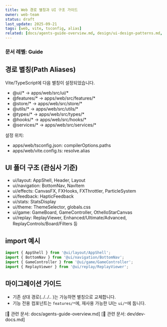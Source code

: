 ```yaml
---
title: Web 경로 별칭과 UI 구조 가이드
owner: web-team
status: draft
last_update: 2025-09-21
tags: [web, vite, tsconfig, alias]
related: [docs/agents-guide-overview.md, design/ui-design-patterns.md, dev/dev-docs.md]
---
```


### 문서 레벨: Guide

## 경로 별칭(Path Aliases)
Vite/TypeScript에 다음 별칭이 설정되었습니다.

- @ui/* → apps/web/src/ui/*
- @features/* → apps/web/src/features/*
- @store/* → apps/web/src/store/*
- @utils/* → apps/web/src/utils/*
- @types/* → apps/web/src/types/*
- @hooks/* → apps/web/src/hooks/*
- @services/* → apps/web/src/services/*

설정 위치:
- apps/web/tsconfig.json: compilerOptions.paths
- apps/web/vite.config.ts: resolve.alias

## UI 폴더 구조 (관심사 기준)
- ui/layout: AppShell, Header, Layout
- ui/navigation: BottomNav, NavItem
- ui/effects: CanvasFX, FXHooks, FXThrottler, ParticleSystem
- ui/feedback: HapticFeedback
- ui/stats: StatsDisplay
- ui/theme: ThemeSelector, globals.css
- ui/game: GameBoard, GameController, OthelloStarCanvas
- ui/replay: ReplayViewer, Enhanced/Ultimate/Advanced, ReplayControls/Board/Filters 등

## import 예시
```ts
import { AppShell } from '@ui/layout/AppShell';
import { BottomNav } from '@ui/navigation/BottomNav';
import { GameController } from '@ui/game/GameController';
import { ReplayViewer } from '@ui/replay/ReplayViewer';
```

## 마이그레이션 가이드
- 기존 상대 경로(../../.. )는 가능하면 별칭으로 교체합니다.
- 기능 전용 컴포넌트는 `features/*`에, 재사용 가능한 UI는 `ui/*`에 둡니다.

[📎 관련 문서: docs/agents-guide-overview.md]
[📎 관련 문서: dev/dev-docs.md]
